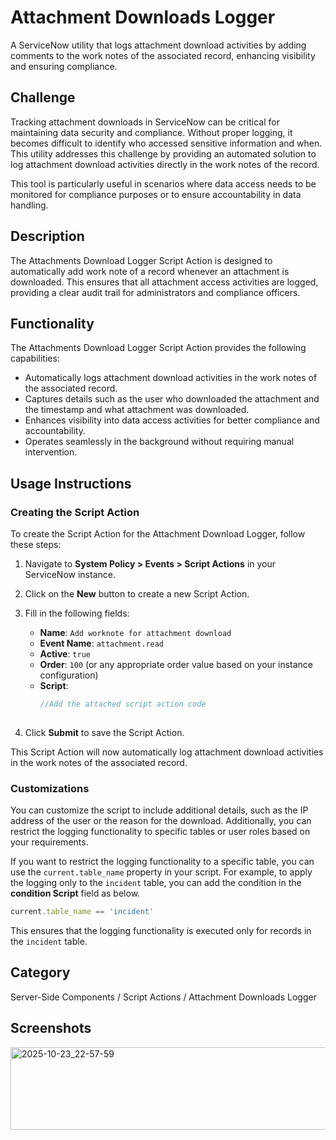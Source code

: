 # Attachment Downloads Logger

A ServiceNow utility that logs attachment download activities by adding comments to the work notes of the associated record, enhancing visibility and ensuring compliance.

## Challenge

Tracking attachment downloads in ServiceNow can be critical for maintaining data security and compliance. Without proper logging, it becomes difficult to identify who accessed sensitive information and when. This utility addresses this challenge by providing an automated solution to log attachment download activities directly in the work notes of the record.

This tool is particularly useful in scenarios where data access needs to be monitored for compliance purposes or to ensure accountability in data handling.

## Description

The Attachments Download Logger Script Action is designed to automatically add work note of a record whenever an attachment is downloaded. This ensures that all attachment access activities are logged, providing a clear audit trail for administrators and compliance officers.

## Functionality

The Attachments Download Logger Script Action provides the following capabilities:
- Automatically logs attachment download activities in the work notes of the associated record.
- Captures details such as the user who downloaded the attachment and the timestamp and what attachment was downloaded.
- Enhances visibility into data access activities for better compliance and accountability.
- Operates seamlessly in the background without requiring manual intervention.

## Usage Instructions


### Creating the Script Action

To create the Script Action for the Attachment Download Logger, follow these steps:

1. Navigate to **System Policy > Events > Script Actions** in your ServiceNow instance.
2. Click on the **New** button to create a new Script Action.
3. Fill in the following fields:

    - **Name**: `Add worknote for attachment download`
    - **Event Name**: `attachment.read`
    - **Active**: `true`
    - **Order**: `100` (or any appropriate order value based on your instance configuration)
    - **Script**:
      ```javascript
      //Add the attached script action code 
     
      ```

4. Click **Submit** to save the Script Action.

This Script Action will now automatically log attachment download activities in the work notes of the associated record.



### Customizations 

You can customize the script to include additional details, such as the IP address of the user or the reason for the download. Additionally, you can restrict the logging functionality to specific tables or user roles based on your requirements.

If you want to restrict the logging functionality to a specific table, you can use the `current.table_name` property in your script. For example, to apply the logging only to the `incident` table, you can add the condition in the **condition Script** field as below.

```javascript
current.table_name == 'incident'
```

This ensures that the logging functionality is executed only for records in the `incident` table.


## Category

Server-Side Components / Script Actions / Attachment Downloads Logger

## Screenshots
<img width="1256" height="132" alt="2025-10-23_22-57-59" src="https://github.com/user-attachments/assets/dbd95461-2b81-40d8-9425-f3c98e724dd1" />
